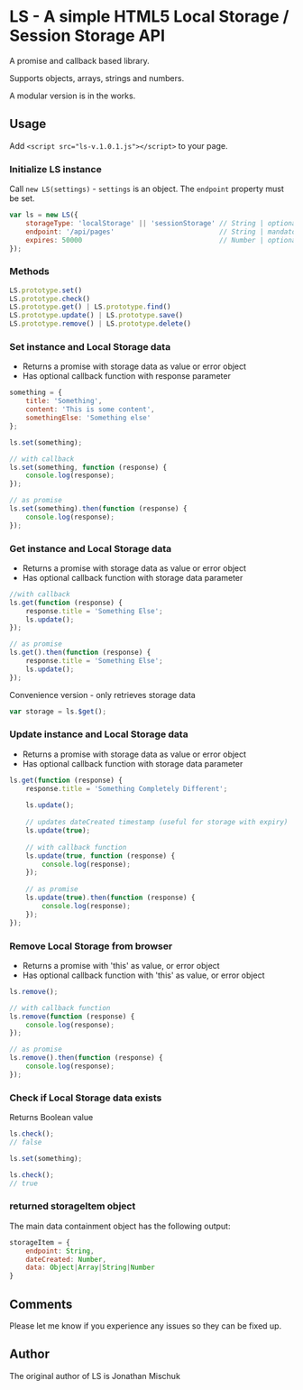 # LS - A simple HTML5 Local Storage / Session Storage API

A promise and callback based library.

Supports objects, arrays, strings and numbers.

A modular version is in the works.
 
## Usage

Add `<script src="ls-v.1.0.1.js"></script>` to your page.

### Initialize LS instance

Call `new LS(settings)` - `settings` is an object. The `endpoint` property must be set.

```javascript
var ls = new LS({
    storageType: 'localStorage' || 'sessionStorage' // String | optional | default 'localStorage'
    endpoint: '/api/pages'                          // String | mandatory | default undefined
    expires: 50000                                  // Number | optional | milliseconds | default undefined
});
```

### Methods

```javascript
LS.prototype.set()
LS.prototype.check()
LS.prototype.get() | LS.prototype.find()
LS.prototype.update() | LS.prototype.save()
LS.prototype.remove() | LS.prototype.delete()
```

### Set instance and Local Storage data 

* Returns a promise with storage data as value or error object
* Has optional callback function with response parameter

```javascript
something = {
    title: 'Something',
    content: 'This is some content',
    somethingElse: 'Something else'
};

ls.set(something);

// with callback
ls.set(something, function (response) {
    console.log(response);    
});

// as promise
ls.set(something).then(function (response) {
    console.log(response);
});
```

### Get instance and Local Storage data

* Returns a promise with storage data as value or error object
* Has optional callback function with storage data parameter

```javascript
//with callback
ls.get(function (response) {
    response.title = 'Something Else';
    ls.update();
});

// as promise
ls.get().then(function (response) {
    response.title = 'Something Else';
    ls.update();
});
```

Convenience version - only retrieves storage data

```javascript
var storage = ls.$get();
```

### Update instance and Local Storage data

* Returns a promise with storage data as value or error object
* Has optional callback function with storage data parameter

```javascript
ls.get(function (response) {
    response.title = 'Something Completely Different';
    
    ls.update();
    
    // updates dateCreated timestamp (useful for storage with expiry)
    ls.update(true);
    
    // with callback function
    ls.update(true, function (response) {
        console.log(response);
    });
    
    // as promise
    ls.update(true).then(function (response) {
        console.log(response);
    });    
});
```
    
### Remove Local Storage from browser

* Returns a promise with 'this' as value, or error object
* Has optional callback function with 'this' as value, or error object

```javascript
ls.remove();

// with callback function
ls.remove(function (response) {
    console.log(response);
});

// as promise
ls.remove().then(function (response) {
    console.log(response);
});
```

### Check if Local Storage data exists

Returns Boolean value

```javascript    
ls.check();
// false

ls.set(something);

ls.check();
// true
```

### returned storageItem object

The main data containment object has the following output:

```javascript
storageItem = {
    endpoint: String,
    dateCreated: Number,
    data: Object|Array|String|Number
}
```

## Comments

Please let me know if you experience any issues so they can be fixed up.

## Author

The original author of LS is Jonathan Mischuk
